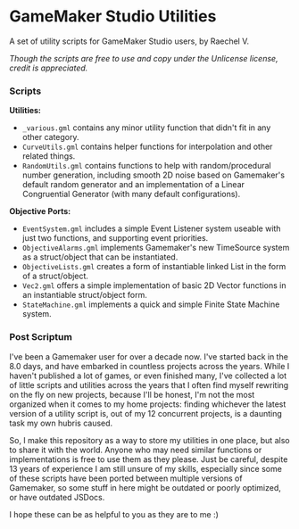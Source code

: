 # GameMaker Studio Utilities
A set of utility scripts for GameMaker Studio users, by Raechel V.

*Though the scripts are free to use and copy under the Unlicense license, credit is appreciated.*

### Scripts
**Utilities:**
- `_various.gml` contains any minor utility function that didn't fit in any other category.
- `CurveUtils.gml` contains helper functions for interpolation and other related things.
- `RandomUtils.gml` contains functions to help with random/procedural number generation, including smooth 2D noise based on Gamemaker's default random generator and an implementation of a Linear Congruential Generator (with many default configurations).

**Objective Ports:** 
- `EventSystem.gml` includes a simple Event Listener system useable with just two functions, and supporting event priorities.
- `ObjectiveAlarms.gml` implements Gamemaker's new TimeSource system as a struct/object that can be instantiated.
- `ObjectiveLists.gml` creates a form of instantiable linked List in the form of a struct/object.
- `Vec2.gml` offers a simple implementation of basic 2D Vector functions in an instantiable struct/object form.
- `StateMachine.gml` implements a quick and simple Finite State Machine system.

### Post Scriptum
I've been a Gamemaker user for over a decade now. I've started back in the 8.0 days, and have embarked in countless projects across the years. While I haven't published a lot of games, or even finished many, I've collected a lot of little scripts and utilities across the years that I often find myself rewriting on the fly on new projects, because I'll be honest, I'm not the most organized when it comes to my home projects: finding whichever the latest version of a utility script is, out of my 12 concurrent projects, is a daunting task my own hubris caused.

So, I make this repository as a way to store my utilities in one place, but also to share it with the world. Anyone who may need similar functions or implementations is free to use them as they please. Just be careful, despite 13 years of experience I am still unsure of my skills, especially since some of these scripts have been ported between multiple versions of Gamemaker, so some stuff in here might be outdated or poorly optimized, or have outdated JSDocs.

I hope these can be as helpful to you as they are to me :)
